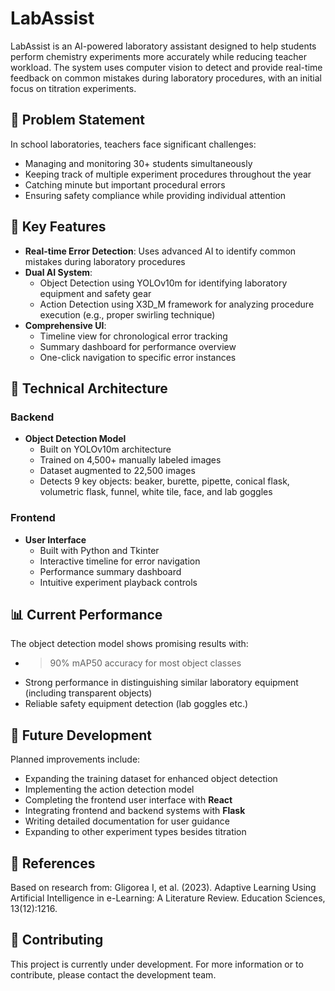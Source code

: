 # LabAssist

LabAssist is an AI-powered laboratory assistant designed to help students perform chemistry experiments more accurately while reducing teacher workload. The system uses computer vision to detect and provide real-time feedback on common mistakes during laboratory procedures, with an initial focus on titration experiments.

## 🔬 Problem Statement

In school laboratories, teachers face significant challenges:

- Managing and monitoring 30+ students simultaneously
- Keeping track of multiple experiment procedures throughout the year
- Catching minute but important procedural errors
- Ensuring safety compliance while providing individual attention

## 🎯 Key Features

- **Real-time Error Detection**: Uses advanced AI to identify common mistakes during laboratory procedures
- **Dual AI System**:
  - Object Detection using YOLOv10m for identifying laboratory equipment and safety gear
  - Action Detection using X3D_M framework for analyzing procedure execution (e.g., proper swirling technique)
- **Comprehensive UI**:
  - Timeline view for chronological error tracking
  - Summary dashboard for performance overview
  - One-click navigation to specific error instances

## 🤖 Technical Architecture

### Backend

- **Object Detection Model**
  - Built on YOLOv10m architecture
  - Trained on 4,500+ manually labeled images
  - Dataset augmented to 22,500 images
  - Detects 9 key objects: beaker, burette, pipette, conical flask, volumetric flask, funnel, white tile, face, and lab goggles

### Frontend

- **User Interface**
  - Built with Python and Tkinter
  - Interactive timeline for error navigation
  - Performance summary dashboard
  - Intuitive experiment playback controls

## 📊 Current Performance

The object detection model shows promising results with:

- > 90% mAP50 accuracy for most object classes
- Strong performance in distinguishing similar laboratory equipment (including transparent objects)
- Reliable safety equipment detection (lab goggles etc.)

## 🚀 Future Development

Planned improvements include:

- Expanding the training dataset for enhanced object detection
- Implementing the action detection model
- Completing the frontend user interface with **React**
- Integrating frontend and backend systems with **Flask**
- Writing detailed documentation for user guidance
- Expanding to other experiment types besides titration

## 🔗 References

Based on research from:
Gligorea I, et al. (2023). Adaptive Learning Using Artificial Intelligence in e-Learning: A Literature Review. Education Sciences, 13(12):1216.

## 🤝 Contributing

This project is currently under development. For more information or to contribute, please contact the development team.
